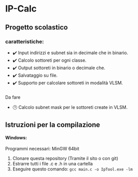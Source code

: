 
# IP-Calc
## Progetto scolastico
### caratteristiche:
* ✔️ Input indirizzi e subnet sia in decimale che in binario.
* ✔️ Calcolo sottoreti per ogni classe.
* ✔️ Output sottoreti in binario o decimale che.
* ✔️ Salvataggio su file.
* ✔️ Supporto per calcolare sottoreti in modalità VLSM.
### 
Da fare 
* 🕑 Calcolo subnet mask per le sottoreti create in VLSM.
## Istruzioni per la compilazione
#### Windows:
Programmi necessari: MinGW 64bit
 1. Clonare questa repository (Tramite il sito o con git)
 2. Estrarre tutti i file .c e .h in una cartella
 4. Eseguire questo comando: `gcc main.c -o IpTool.exe -lm`
